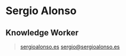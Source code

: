 # Sergio Alonso
## Knowledge Worker

> [sergioalonso.es](http://www.sergioalonso.es)
> [sergio@sergioalonso.es](sergio@sergioalonso.es)
